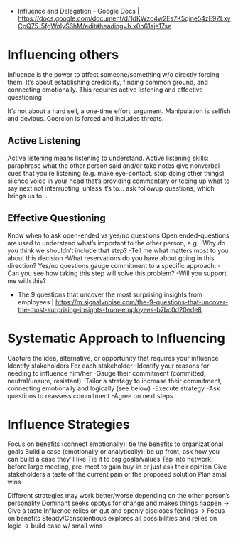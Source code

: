 - Influence and Delegation - Google Docs | https://docs.google.com/document/d/1dKWzc4w2Es7K5qine54zE9ZLxyCpQ75-5fgWnlyS6hM/edit#heading=h.x0h61aje17se

# Influencing others
Influence is the power to affect someone/something w/o directly forcing them. It’s about establishing credibility, finding common ground, and connecting emotionally. This requires active listening and effective questioning

It’s not about a hard sell, a one-time effort, argument. Manipulation is selfish and devious. Coercion is forced and includes threats.
## Active Listening
Active listening means listening to understand. Active listening skills:
paraphrase what the other person said and/or take notes
give nonverbal cues that you’re listening (e.g. make eye-contact, stop doing other things)
silence voice in your head that’s providing commentary or teeing up what to say next
not interrupting, unless it’s to...
ask followup questions, which brings us to…
## Effective Questioning
Know when to ask open-ended vs yes/no questions
Open ended-questions are used to understand what’s important to the other person, e.g.
-Why do you think we shouldn’t include that step?
-Tell me what matters most to you about this decision
-What reservations do you have about going in this direction?
Yes/no questions gauge commitment to a specific approach:
-Can you see how taking this step will solve this problem?
-Will you support me with this?
- The 9 questions that uncover the most surprising insights from employees | https://m.signalvnoise.com/the-9-questions-that-uncover-the-most-surprising-insights-from-employees-b7bc0d20ede8


# Systematic Approach to Influencing
Capture the idea, alternative, or opportunity that requires your influence
Identify stakeholders
For each stakeholder
-Identify your reasons for needing to influence him/her
-Gauge their commitment (committed, neutral/unsure, resistant)
-Tailor a strategy to increase their commitment, connecting emotionally and logically (see below)
-Execute strategy
-Ask questions to reassess commitment
-Agree on next steps

# Influence Strategies
Focus on benefits (connect emotionally): tie the benefits to organizational goals
Build a case (emotionally or analytically): be up front, ask how you can build a case they’ll like
Tie it to org goals/values
Tap into network: before large meeting, pre-meet to gain buy-in or just ask their opinion
Give stakeholders a taste of the current pain or the proposed solution
Plan small wins

Different strategies may work better/worse depending on the other person’s personality
Dominant seeks opptys for change and makes things happen → Give a taste
Influence relies on gut and openly discloses feelings → Focus on benefits
Steady/Conscientious explores all possibilities and relies on logic → build case w/ small wins
